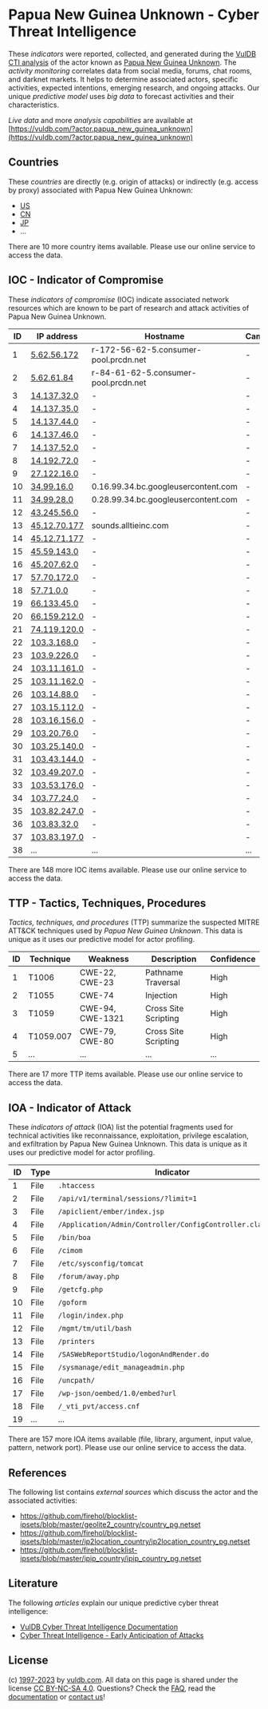 # Papua New Guinea Unknown - Cyber Threat Intelligence

These _indicators_ were reported, collected, and generated during the [VulDB CTI analysis](https://vuldb.com/?kb.cti) of the actor known as [Papua New Guinea Unknown](https://vuldb.com/?actor.papua_new_guinea_unknown). The _activity monitoring_ correlates data from social media, forums, chat rooms, and darknet markets. It helps to determine associated actors, specific activities, expected intentions, emerging research, and ongoing attacks. Our unique _predictive model_ uses _big data_ to forecast activities and their characteristics.

_Live data_ and more _analysis capabilities_ are available at [https://vuldb.com/?actor.papua_new_guinea_unknown](https://vuldb.com/?actor.papua_new_guinea_unknown)

## Countries

These _countries_ are directly (e.g. origin of attacks) or indirectly (e.g. access by proxy) associated with Papua New Guinea Unknown:

* [US](https://vuldb.com/?country.us)
* [CN](https://vuldb.com/?country.cn)
* [JP](https://vuldb.com/?country.jp)
* ...

There are 10 more country items available. Please use our online service to access the data.

## IOC - Indicator of Compromise

These _indicators of compromise_ (IOC) indicate associated network resources which are known to be part of research and attack activities of Papua New Guinea Unknown.

ID | IP address | Hostname | Campaign | Confidence
-- | ---------- | -------- | -------- | ----------
1 | [5.62.56.172](https://vuldb.com/?ip.5.62.56.172) | r-172-56-62-5.consumer-pool.prcdn.net | - | High
2 | [5.62.61.84](https://vuldb.com/?ip.5.62.61.84) | r-84-61-62-5.consumer-pool.prcdn.net | - | High
3 | [14.137.32.0](https://vuldb.com/?ip.14.137.32.0) | - | - | High
4 | [14.137.35.0](https://vuldb.com/?ip.14.137.35.0) | - | - | High
5 | [14.137.44.0](https://vuldb.com/?ip.14.137.44.0) | - | - | High
6 | [14.137.46.0](https://vuldb.com/?ip.14.137.46.0) | - | - | High
7 | [14.137.52.0](https://vuldb.com/?ip.14.137.52.0) | - | - | High
8 | [14.192.72.0](https://vuldb.com/?ip.14.192.72.0) | - | - | High
9 | [27.122.16.0](https://vuldb.com/?ip.27.122.16.0) | - | - | High
10 | [34.99.16.0](https://vuldb.com/?ip.34.99.16.0) | 0.16.99.34.bc.googleusercontent.com | - | Medium
11 | [34.99.28.0](https://vuldb.com/?ip.34.99.28.0) | 0.28.99.34.bc.googleusercontent.com | - | Medium
12 | [43.245.56.0](https://vuldb.com/?ip.43.245.56.0) | - | - | High
13 | [45.12.70.177](https://vuldb.com/?ip.45.12.70.177) | sounds.alltieinc.com | - | High
14 | [45.12.71.177](https://vuldb.com/?ip.45.12.71.177) | - | - | High
15 | [45.59.143.0](https://vuldb.com/?ip.45.59.143.0) | - | - | High
16 | [45.207.62.0](https://vuldb.com/?ip.45.207.62.0) | - | - | High
17 | [57.70.172.0](https://vuldb.com/?ip.57.70.172.0) | - | - | High
18 | [57.71.0.0](https://vuldb.com/?ip.57.71.0.0) | - | - | High
19 | [66.133.45.0](https://vuldb.com/?ip.66.133.45.0) | - | - | High
20 | [66.159.212.0](https://vuldb.com/?ip.66.159.212.0) | - | - | High
21 | [74.119.120.0](https://vuldb.com/?ip.74.119.120.0) | - | - | High
22 | [103.3.168.0](https://vuldb.com/?ip.103.3.168.0) | - | - | High
23 | [103.9.226.0](https://vuldb.com/?ip.103.9.226.0) | - | - | High
24 | [103.11.161.0](https://vuldb.com/?ip.103.11.161.0) | - | - | High
25 | [103.11.162.0](https://vuldb.com/?ip.103.11.162.0) | - | - | High
26 | [103.14.88.0](https://vuldb.com/?ip.103.14.88.0) | - | - | High
27 | [103.15.112.0](https://vuldb.com/?ip.103.15.112.0) | - | - | High
28 | [103.16.156.0](https://vuldb.com/?ip.103.16.156.0) | - | - | High
29 | [103.20.76.0](https://vuldb.com/?ip.103.20.76.0) | - | - | High
30 | [103.25.140.0](https://vuldb.com/?ip.103.25.140.0) | - | - | High
31 | [103.43.144.0](https://vuldb.com/?ip.103.43.144.0) | - | - | High
32 | [103.49.207.0](https://vuldb.com/?ip.103.49.207.0) | - | - | High
33 | [103.53.176.0](https://vuldb.com/?ip.103.53.176.0) | - | - | High
34 | [103.77.24.0](https://vuldb.com/?ip.103.77.24.0) | - | - | High
35 | [103.82.247.0](https://vuldb.com/?ip.103.82.247.0) | - | - | High
36 | [103.83.32.0](https://vuldb.com/?ip.103.83.32.0) | - | - | High
37 | [103.83.197.0](https://vuldb.com/?ip.103.83.197.0) | - | - | High
38 | ... | ... | ... | ...

There are 148 more IOC items available. Please use our online service to access the data.

## TTP - Tactics, Techniques, Procedures

_Tactics, techniques, and procedures_ (TTP) summarize the suspected MITRE ATT&CK techniques used by _Papua New Guinea Unknown_. This data is unique as it uses our predictive model for actor profiling.

ID | Technique | Weakness | Description | Confidence
-- | --------- | -------- | ----------- | ----------
1 | T1006 | CWE-22, CWE-23 | Pathname Traversal | High
2 | T1055 | CWE-74 | Injection | High
3 | T1059 | CWE-94, CWE-1321 | Cross Site Scripting | High
4 | T1059.007 | CWE-79, CWE-80 | Cross Site Scripting | High
5 | ... | ... | ... | ...

There are 17 more TTP items available. Please use our online service to access the data.

## IOA - Indicator of Attack

These _indicators of attack_ (IOA) list the potential fragments used for technical activities like reconnaissance, exploitation, privilege escalation, and exfiltration by Papua New Guinea Unknown. This data is unique as it uses our predictive model for actor profiling.

ID | Type | Indicator | Confidence
-- | ---- | --------- | ----------
1 | File | `.htaccess` | Medium
2 | File | `/api/v1/terminal/sessions/?limit=1` | High
3 | File | `/apiclient/ember/index.jsp` | High
4 | File | `/Application/Admin/Controller/ConfigController.class.php` | High
5 | File | `/bin/boa` | Medium
6 | File | `/cimom` | Low
7 | File | `/etc/sysconfig/tomcat` | High
8 | File | `/forum/away.php` | High
9 | File | `/getcfg.php` | Medium
10 | File | `/goform` | Low
11 | File | `/login/index.php` | High
12 | File | `/mgmt/tm/util/bash` | High
13 | File | `/printers` | Medium
14 | File | `/SASWebReportStudio/logonAndRender.do` | High
15 | File | `/sysmanage/edit_manageadmin.php` | High
16 | File | `/uncpath/` | Medium
17 | File | `/wp-json/oembed/1.0/embed?url` | High
18 | File | `/_vti_pvt/access.cnf` | High
19 | ... | ... | ...

There are 157 more IOA items available (file, library, argument, input value, pattern, network port). Please use our online service to access the data.

## References

The following list contains _external sources_ which discuss the actor and the associated activities:

* https://github.com/firehol/blocklist-ipsets/blob/master/geolite2_country/country_pg.netset
* https://github.com/firehol/blocklist-ipsets/blob/master/ip2location_country/ip2location_country_pg.netset
* https://github.com/firehol/blocklist-ipsets/blob/master/ipip_country/ipip_country_pg.netset

## Literature

The following _articles_ explain our unique predictive cyber threat intelligence:

* [VulDB Cyber Threat Intelligence Documentation](https://vuldb.com/?kb.cti)
* [Cyber Threat Intelligence - Early Anticipation of Attacks](https://www.scip.ch/en/?labs.20201022)

## License

(c) [1997-2023](https://vuldb.com/?kb.changelog) by [vuldb.com](https://vuldb.com/?kb.about). All data on this page is shared under the license [CC BY-NC-SA 4.0](https://creativecommons.org/licenses/by-nc-sa/4.0/). Questions? Check the [FAQ](https://vuldb.com/?kb.faq), read the [documentation](https://vuldb.com/?kb) or [contact us](https://vuldb.com/?contact)!
